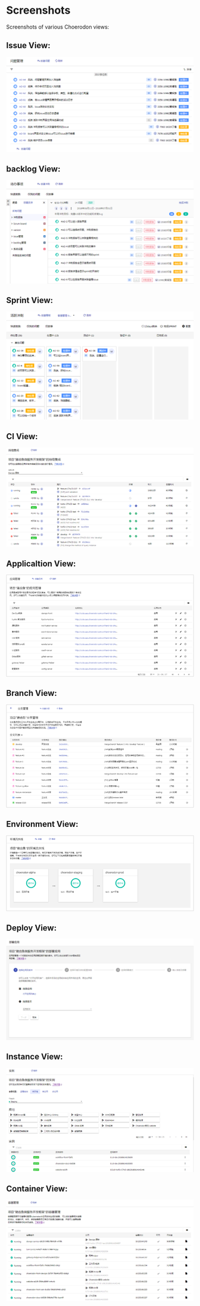 # Screenshots

Screenshots of various Choerodon views:

## Issue View:
![](img/issue.png)

## backlog View:
![](img/backlog.png)

## Sprint View:
![](img/sprint.png)

## CI View:
![](img/ci.png)

## Applicaltion View:
![](img/applicationManagement.png)

## Branch View:
![](img/branchManagement.png)

## Environment View:
![](img/environment.png)

## Deploy View:
![](img/deployment.png)

## Instance View:
![](img/instance.png)

## Container View:
![](img/container.png)



